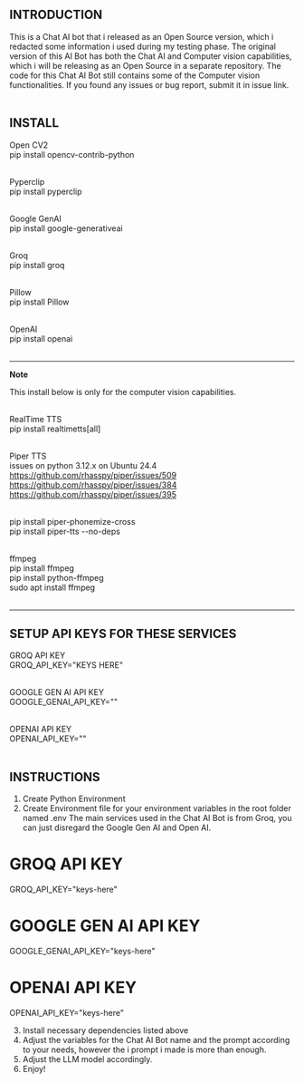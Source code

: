 ## INTRODUCTION

This is a Chat AI bot that i released as an Open Source version, which i redacted some 
information i used during my testing phase. The original version of this AI Bot has both the Chat AI and Computer vision capabilities, which i will be releasing as an Open Source in a separate repository. The code for this Chat AI Bot still contains some of the Computer vision functionalities. If you found any issues or bug report, submit it in issue link. 
<br/><br/>

## INSTALL 

Open CV2 <br/>
pip install opencv-contrib-python <br/><br/>

Pyperclip <br/>
pip install pyperclip <br/><br/>

Google GenAI <br/>
pip install google-generativeai <br/><br/>

Groq <br/>
pip install groq <br/><br/>

Pillow <br/>
pip install Pillow <br/><br/>
 
OpenAI <br/>
pip install openai <br/><br/>

<hr>

**Note**

This install below is only for the computer vision capabilities. <br/><br/>

RealTime TTS <br/>
pip install realtimetts[all] <br/><br/>

Piper TTS <br/>
issues on python 3.12.x on Ubuntu 24.4 <br/>
https://github.com/rhasspy/piper/issues/509 <br/>
https://github.com/rhasspy/piper/issues/384 <br/>
https://github.com/rhasspy/piper/issues/395 <br/><br/>

pip install piper-phonemize-cross <br/>
pip install piper-tts --no-deps <br/><br/>

ffmpeg <br/>
pip install ffmpeg <br/>
pip install python-ffmpeg <br/>
sudo apt install ffmpeg <br/>
<br/>

<hr>


## SETUP API KEYS FOR THESE SERVICES 

GROQ API KEY <br/>
GROQ_API_KEY="KEYS HERE" <br/><br/>

GOOGLE GEN AI API KEY <br/>
GOOGLE_GENAI_API_KEY="" <br/><br/>

OPENAI API KEY <br/>
OPENAI_API_KEY="" <br/><br/>

## INSTRUCTIONS 

1. Create Python Environment
2. Create Environment file for your environment variables in the root folder named .env 
The main services used in the Chat AI Bot is from Groq, you can just disregard the Google Gen AI and Open AI.

# GROQ API KEY
GROQ_API_KEY="keys-here"

# GOOGLE GEN AI API KEY
GOOGLE_GENAI_API_KEY="keys-here"

# OPENAI API KEY
OPENAI_API_KEY="keys-here"

3. Install necessary dependencies listed above
4. Adjust the variables for the Chat AI Bot name and the prompt according to your needs, however the i prompt i made is more than enough. 
5. Adjust the LLM model accordingly. 
6. Enjoy! 

